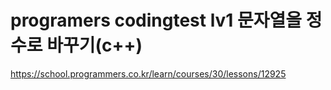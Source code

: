 # programers codingtest lv1 문자열을 정수로 바꾸기(c++)
https://school.programmers.co.kr/learn/courses/30/lessons/12925
